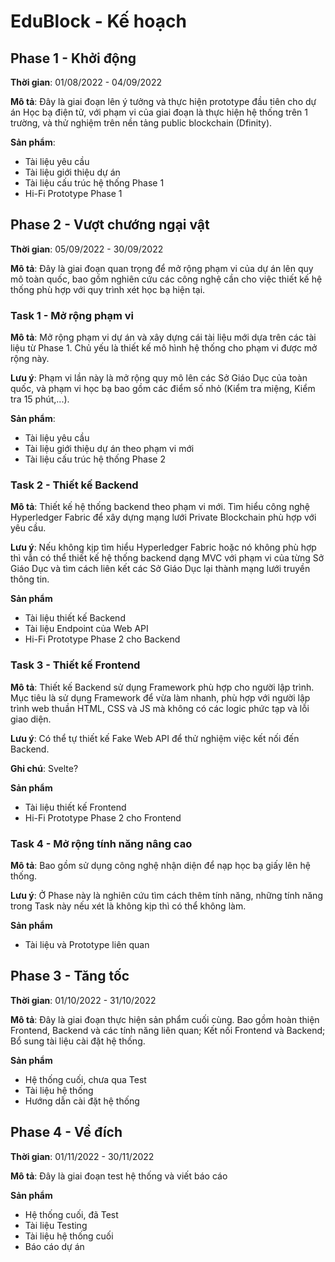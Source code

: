 # EduBlock - Kế hoạch

## Phase 1 - Khởi động

**Thời gian**: 01/08/2022 - 04/09/2022

**Mô tả**: Đây là giai đoạn lên ý tưởng và thực hiện prototype đầu tiên cho dự án Học bạ điện tử, với phạm vi của giai đoạn là thực hiện hệ thống trên 1 trường, và thử nghiệm trên nền tảng public blockchain (Dfinity).

**Sản phẩm**:
* Tài liệu yêu cầu
* Tài liệu giới thiệu dự án
* Tài liệu cấu trúc hệ thống Phase 1
* Hi-Fi Prototype Phase 1

## Phase 2 - Vượt chướng ngại vật

**Thời gian**: 05/09/2022 - 30/09/2022

**Mô tả**: Đây là giai đoạn quan trọng để mở rộng phạm vi của dự án lên quy mô toàn quốc, bao gồm nghiên cứu các công nghệ cần cho việc thiết kế hệ thống phù hợp với quy trình xét học bạ hiện tại.

### Task 1 - Mở rộng phạm vi

**Mô tả**: Mở rộng phạm vi dự án và xây dựng cái tài liệu mới dựa trên các tài liệu từ Phase 1. Chủ yếu là thiết kế mô hình hệ thống cho phạm vi được mở rộng này.

**Lưu ý**: Phạm vi lần này là mở rộng quy mô lên các Sở Giáo Dục của toàn quốc, và phạm vi học bạ bao gồm các điểm số nhỏ (Kiểm tra miệng, Kiểm tra 15 phút,...).

**Sản phẩm**:
* Tài liệu yêu cầu
* Tài liệu giới thiệu dự án theo phạm vi mới
* Tài liệu cấu trúc hệ thống Phase 2

### Task 2 - Thiết kế Backend

**Mô tả**: Thiết kế hệ thống backend theo phạm vi mới. Tìm hiểu công nghệ Hyperledger Fabric để xây dựng mạng lưới Private Blockchain phù hợp với yêu cầu.

**Lưu ý**: Nếu không kịp tìm hiểu Hyperledger Fabric hoặc nó không phù hợp thì vẫn có thể thiết kế hệ thống backend dạng MVC với phạm vi của từng Sở Giáo Dục và tìm cách liên kết các Sở Giáo Dục lại thành mạng lưới truyền thông tin.

**Sản phẩm**
* Tài liệu thiết kế Backend
* Tài liệu Endpoint của Web API
* Hi-Fi Prototype Phase 2 cho Backend

### Task 3 - Thiết kế Frontend

**Mô tả**: Thiết kế Backend sử dụng Framework phù hợp cho người lập trình. Mục tiêu là sử dụng Framework để vừa làm nhanh, phù hợp với người lập trình web thuần HTML, CSS và JS mà không có các logic phức tạp và lỗi giao diện.

**Lưu ý**: Có thể tự thiết kế Fake Web API để thử nghiệm việc kết nối đến Backend.

**Ghi chú**: Svelte?

**Sản phẩm**
* Tài liệu thiết kế Frontend
* Hi-Fi Prototype Phase 2 cho Frontend

### Task 4 - Mở rộng tính năng nâng cao

**Mô tả**: Bao gồm sử dụng công nghệ nhận diện để nạp học bạ giấy lên hệ thống.

**Lưu ý**: Ở Phase này là nghiên cứu tìm cách thêm tính năng, những tính năng trong Task này nếu xét là không kịp thì có thể không làm.

**Sản phẩm**
* Tài liệu và Prototype liên quan

## Phase 3 - Tăng tốc

**Thời gian**: 01/10/2022 - 31/10/2022

**Mô tả**: Đây là giai đoạn thực hiện sản phẩm cuối cùng. Bao gồm hoàn thiện Frontend, Backend và các tính năng liên quan; Kết nối Frontend và Backend; Bổ sung tài liệu cài đặt hệ thống.

**Sản phẩm**
* Hệ thống cuối, chưa qua Test
* Tài liệu hệ thống
* Hướng dẫn cài đặt hệ thống

## Phase 4 - Về đích

**Thời gian**: 01/11/2022 - 30/11/2022

**Mô tả**: Đây là giai đoạn test hệ thống và viết báo cáo

**Sản phẩm**
* Hệ thống cuối, đã Test
* Tài liệu Testing
* Tài liệu hệ thống cuối
* Báo cáo dự án
